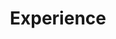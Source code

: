 ---
layout: profiles
permalink: /people/
title: Experience
description: A collection of experiences accumulated over the years, encompassing institutions where I have been enrolled or collaborated, as well as conference where I have presented my research and accomplishments.
nav: true
nav_order: 7

profiles:
  # if you want to include more than one profile, just replicate the following block
  # and create one content file for each profile inside _pages/
  - align: right
    image:
    content: institutions.md
    image_circular: false # crops the image to make it circular
  - align: right
    image:
    content: collaborations.md
    image_circular: false # crops the image to make it circular
  - align: right
    image:
    content: conferences.md
    image_circular: false # crops the image to make it circular
  - align: right
    image:
    content: accomplishments.md
    image_circular: false # crops the image to make it circular
---